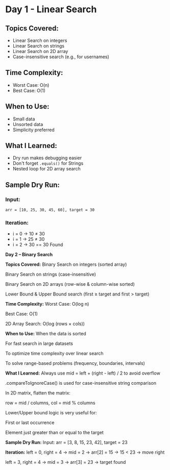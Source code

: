 # Day 1 - Linear Search

## Topics Covered:
- Linear Search on integers
- Linear Search on strings
- Linear Search on 2D array
- Case-insensitive search (e.g., for usernames)

## Time Complexity:
- Worst Case: O(n)
- Best Case: O(1)

##  When to Use:
- Small data
- Unsorted data
- Simplicity preferred

## What I Learned:
- Dry run makes debugging easier
- Don't forget `.equals()` for Strings
- Nested loop for 2D array search

##  Sample Dry Run:
### Input:
`arr = [10, 25, 30, 45, 60], target = 30`

### Iteration:
- i = 0 → 10 ≠ 30
- i = 1 → 25 ≠ 30
- i = 2 → 30 == 30 Found




**Day 2 – Binary Search**
 
**Topics Covered:**
Binary Search on integers (sorted array)

Binary Search on strings (case-insensitive)

Binary Search on 2D arrays (row-wise & column-wise sorted)

Lower Bound & Upper Bound search (first ≥ target and first > target)

**Time Complexity:**
Worst Case: O(log n)

Best Case: O(1)

2D Array Search: O(log (rows × cols))

**When to Use:**
When the data is sorted

For fast search in large datasets

To optimize time complexity over linear search

To solve range-based problems (frequency, boundaries, intervals)

**What I Learned:**
Always use mid = left + (right - left) / 2 to avoid overflow

.compareToIgnoreCase() is used for case-insensitive string comparison

In 2D matrix, flatten the matrix:

row = mid / columns, col = mid % columns

Lower/Upper bound logic is very useful for:

First or last occurrence

Element just greater than or equal to the target

**Sample Dry Run:**
Input:
arr = [3, 8, 15, 23, 42], target = 23

**Iteration:**
left = 0, right = 4 → mid = 2 → arr[2] = 15 → 15 < 23 → move right

left = 3, right = 4 → mid = 3 → arr[3] = 23 → target found 
